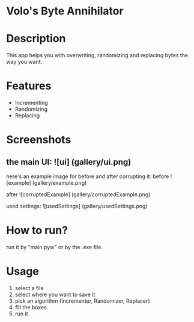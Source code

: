 # Volo's Byte Annihilator

# Description
This app helps you with overwriting, randomizing and replacing bytes the way you want.

# Features
- Incrementing
- Randomizing
- Replacing

# Screenshots
the main UI:
![ui] (gallery/ui.png)
---
here's an example image for before and after corrupting it:
before
![example] (gallery/example.png)

after
![corruptedExample] (gallery/corruptedExample.png)

used settings:
![usedSettings] (gallery/usedSettings.png)

# How to run?
run it by "main.pyw" or by the .exe file.

# Usage
1. select a file
2. select where you want to save it
3. pick an algorithm (Incrementer, Randomizer, Replacer)
4. fill the boxes
5. run it
